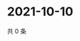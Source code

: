 # 2021-10-10

共 0 条

<!-- BEGIN WEIBO -->
<!-- 最后更新时间 Sun Oct 10 2021 04:08:11 GMT+0800 (China Standard Time) -->

<!-- END WEIBO -->
